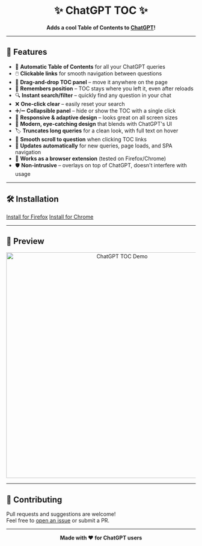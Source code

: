 <h1 align="center">✨ ChatGPT TOC ✨</h1>

<p align="center">
  <b>Adds a cool Table of Contents to <a href="https://chat.openai.com/">ChatGPT</a>!</b>
</p>

---

## 🚀 Features

- 📑 **Automatic Table of Contents** for all your ChatGPT queries
- 🖱️ **Clickable links** for smooth navigation between questions
- 🧲 **Drag-and-drop TOC panel** – move it anywhere on the page
- 💾 **Remembers position** – TOC stays where you left it, even after reloads
- 🔍 **Instant search/filter** – quickly find any question in your chat
- ❌ **One-click clear** – easily reset your search
- ➕/➖ **Collapsible panel** – hide or show the TOC with a single click
- 📱 **Responsive & adaptive design** – looks great on all screen sizes
- 🎨 **Modern, eye-catching design** that blends with ChatGPT's UI
- 🏷️ **Truncates long queries** for a clean look, with full text on hover
- 🔗 **Smooth scroll to question** when clicking TOC links
- 🔄 **Updates automatically** for new queries, page loads, and SPA navigation
- 🧩 **Works as a browser extension** (tested on Firefox/Chrome)
- 🛡️ **Non-intrusive** – overlays on top of ChatGPT, doesn't interfere with usage


---

## 🛠️ Installation

[Install for Firefox](https://addons.mozilla.org/en-US/firefox/addon/chatgpt-toc/)
[Install for Chrome](https://chromewebstore.google.com/detail/egkiiifpaljjnbjkdblfiddmeaihnajd?utm_source=item-share-cb)

---

## 🎥 Preview

<p align="center">
  <img src="https://user-images.githubusercontent.com/placeholder/toc-demo.gif" alt="ChatGPT TOC Demo" width="600"/>
</p>

---

## 🤝 Contributing

Pull requests and suggestions are welcome!  
Feel free to [open an issue](https://github.com/sk5268/chatgpt_toc/issues) or submit a PR.

---

<p align="center">
  <b>Made with ❤️ for ChatGPT users</b>
</p>
